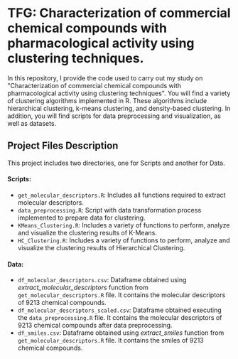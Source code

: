 # TFG: Characterization of commercial chemical compounds with pharmacological activity using clustering techniques.
In this repository, I provide the code used to carry out my study on "Characterization of commercial chemical compounds with pharmacological activity using clustering techniques". You will find a variety of clustering algorithms implemented in R. These algorithms include hierarchical clustering, k-means clustering, and density-based clustering. In addition, you will find scripts for data preprocessing and visualization, as well as datasets.

## Project Files Description

This project includes two directories, one for Scripts and another for Data.

#### Scripts:
- `get_molecular_descriptors.R`: Includes all functions required to extract molecular descriptors.
- `data_preprocessing.R`: Script with data transformation process implemented to prepare data for clustering.
- `KMeans_Clustering.R`: Includes a variety of functions to perform, analyze and visualize the clustering results of K-Means.
- `HC_Clustering.R`: Includes a variety of functions to perform, analyze and visualize the clustering results of Hierarchical Clustering.
#### Data:
- `df_molecular_descriptors.csv`: Dataframe obtained using *extract_molecular_descriptors* function from `get_molecular_descriptors.R` file. It contains the molecular descriptors of 9213 chemical compounds.
- `df_molecular_descriptors_scaled.csv`: Dataframe obtained executing the `data_preprocessing.R` file. It contains the molecular descriptors of 9213 chemical compounds after data preprocessing.
- `df_smiles.csv`: Dataframe obtained using *extract_smiles* function from `get_molecular_descriptors.R` file. It contains the smiles of 9213 chemical compounds.
